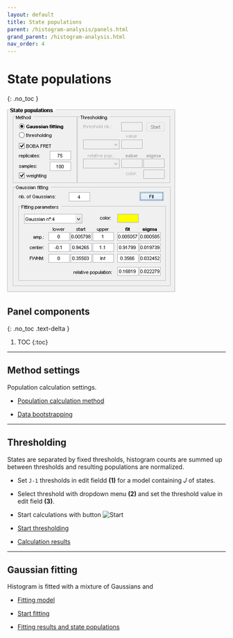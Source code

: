 ```yaml
---
layout: default
title: State populations
parent: /histogram-analysis/panels.html
grand_parent: /histogram-analysis.html
nav_order: 4
---
```


# State populations
{: .no_toc }

<a href="../../assets/images/gui/HA-panel-state-populations.png"><img src="../../assets/images/gui/HA-panel-state-populations.png" style="max-width: 388px;"/></a>

## Panel components
{: .no_toc .text-delta }

1. TOC
{:toc}


---

## Method settings

Population calculation settings.

* <u>Population calculation method</u>

* <u>Data bootstrapping</u>


---

## Thresholding

States are separated by fixed thresholds, histogram counts are summed up between thresholds and resulting populations are normalized.

* Set `J-1` thresholds in edit fieldd **(1)** for a model containing *J* of states.
* Select threshold with dropdown menu **(2)** and set the threshold value in edit field **(3)**.
* Start calculations with button ![Start](../../assets/images/but-HA-start.png)
* <u>Start thresholding</u>

* <u>Calculation results</u>


---

## Gaussian fitting

Histogram is fitted with a mixture of Gaussians and 

* <u>Fitting model</u>

* <u>Start fitting</u>

* <u>Fitting results and state populations</u>


